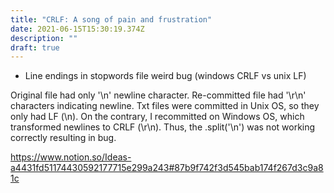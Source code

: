 ```yaml
---
title: "CRLF: A song of pain and frustration"
date: 2021-06-15T15:30:19.374Z
description: ""
draft: true
---
```

- Line endings in stopwords file weird bug (windows CRLF vs unix LF)

Original file had only '\n' newline character. Re-committed file had '\r\n' characters indicating newline. Txt files were committed in Unix OS, so they only had LF (\n). On the contrary, I recommitted on Windows OS, which transformed newlines to CRLF (\r\n). Thus, the .split('\n') was not working correctly resulting in bug.

https://www.notion.so/Ideas-a4431fd51174430592177715e299a243#87b9f742f3d545bab174f267d3c9a81c